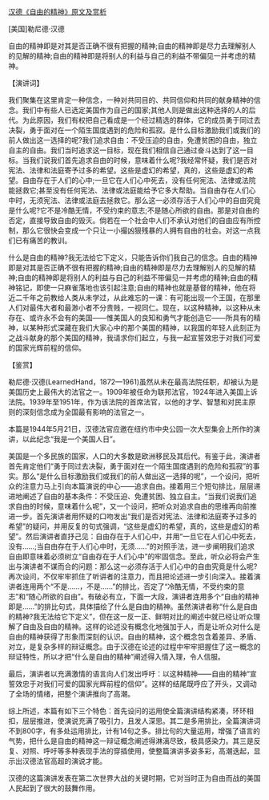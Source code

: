 [汉德《自由的精神》原文及赏析](https://www.vrrw.net/wx/14797.html)

[美国]勒尼德·汉德

自由的精神即是对其是否正确不很有把握的精神;自由的精神即是尽力去理解别人的见解的精神;自由的精神即是将别人的利益与自己的利益不带偏见一并考虑的精神。

【演讲词】

我们聚集在这里肯定一种信念，一种对共同目的、共同信仰和共同的献身精神的信念。我们中有些人已选定美国作为自己的国家;其他人则是做出这种选择的人的后代。为此原因，我们有权把自己看成是一个经过精选的群体，它的成员勇于同过去决裂，勇于面对在一个陌生国度遇到的危险和孤寂。是什么目标激励我们或我们的前人做出这一选择的呢?我们追求自由：不受压迫的自由，免遭贫困的自由，独立自主的自由。我们当时追求这一目标，现在我们相信自己通过奋斗达到了这一目标。当我们说我们首先追求自由的时候，意味着什么呢?我经常怀疑，我们是否对宪法、法律和法庭寄予过多的希望。这些是虚幻的希望，真的，这些是虚幻的希望。自由存在于人们的心中;一旦它在人们心中死去，没有任何宪法、法律或法院能拯救它;甚至没有任何宪法、法律或法庭能给予它多大帮助。当自由存在人们心中时，无须宪法、法律或法庭去拯救它。那么这一必须存活于人们心中的自由究竟是什么呢?它不是冷酷无情，不受约束的意志;不是随心所欲的自由。那是对自由的否定，直接导致自由的毁灭。倘若在一个社会中人们不承认对他们的自由应有所控制，那么它很快会变成一个只让一小撮凶狠残暴的人拥有自由的社会。对这一点我们已有痛苦的教训。

什么是自由的精神?我无法给它下定义，只能告诉你们我自己的信念。自由的精神即是对其是否正确不很有把握的精神;自由的精神即是尽力去理解别人的见解的精神;自由的精神即是将别人的利益与自己的利益不带偏见一并考虑的精神;自由的精神铭记，即使一只麻雀落地也该引起注意;自由的精神也就是基督的精神，他在将近二千年之前教给人类从未学过，从此难忘的一课：有可能出现一个王国，在那里人们对最伟大者和最渺小者不分贵贱，一视同仁。现在，以这种精神，以这种从未存在、或许永不会有的美国——惟美国人的良知和勇气才能创造它——所具有的精神，以某种形式深藏在我们大家心中的那个美国的精神，以我国的年轻人此刻正为之战斗献身的那个美国的精神，我请求你们起立，与我一起宣誓效忠于对我们可爱的国家光辉前程的信仰。



【鉴赏】

勒尼德·汉德(LearnedHand，1872—1961)虽然从未在最高法院任职，却被认为是美国历史上最伟大的法官之一。1909年被任命为联邦法官，1924年进入美国上诉法院。1939年至1951年，作为该法院的首席法官，以他的才学、智慧和对民主原则的深刻信念成为全国最有影响的法官之一。

本篇是1944年5月21日，汉德法官应邀在纽约市中央公园一次大型集会上所作的演讲，以此纪念“我是一个美国人日”。

美国是一个多民族的国家，人口的大多数是欧洲移民及其后代。有鉴于此，演讲者首先肯定他们“勇于同过去决裂，勇于面对在一个陌生国度遇到的危险和孤寂”的事实。那么“是什么目标激励我们或我们的前人做出这一选择的呢”，一个设问，把听众的注意力马上引向本篇演说的中心——追求自由。接着用三个短句排比，层层递进地阐述了自由的基本条件：不受压迫、免遭贫困、独立自主。“当我们说我们追求自由的时候，意味着什么呢”，又一个设问，把听众对追求自由的思维再向前推进一步。首先演讲者用怀疑的口吻发出“我们是否对宪法、法律和法庭寄予过多的希望”的疑问，并用反复的句式强调，“这些是虚幻的希望，真的，这些是虚幻的希望”。然后演讲者直抒己见：自由存在于人们心中，并用“一旦它在人们心中死去，没有……;当自由存在于人们心中时，无须……”的对照手法，进一步阐明我们追求自由即意味着必须树立“自由存在于人们心中”的牢固信念。至此，听众必将会产生出与演讲者不谋而合的问题：那么这一必须存活于人们心中的自由究竟是什么呢?再次设问，不仅牢牢抓住了听讲者的注意力，而且把论述进一步引向深入。接着演讲者连用两个“不是……，不是……”的排比，否定了“冷酷无情，不受约束的意志”和“随心所欲的自由”。有破必有立，下面一大段，演讲者连用多个“自由的精神即是……”的排比句式，具体描绘了什么是自由的精神。虽然演讲者称“什么是自由的精神?我无法给它下定义”，但在这一反一正、鲜明对比的阐述中就已经让听众理解了自由及自由的精神。这样的论述没有概念化地强加于人，而是让听众对什么是自由的精神获得了形象而深刻的认识。自由的精神，这个概念包含着差异、矛盾、对立，是复杂多样的辩证概念。由于汉德在论述的过程中牢牢把握住了这一概念的辩证特性，所以才把“什么是自由的精神”阐述得入情入理，令人信服。

最后，演讲者以充满激情的语言向人们发出呼吁：以这种精神——自由的精神“宣誓效忠于对我们可爱的国家光辉前程的信仰”。这样的结尾既呼应了开头，又调动了全场的情绪，把整个演讲推向了高潮。

综上所述，本篇有如下三个特色：首先设问的运用使全篇演讲结构紧凑，环环相扣，层层推进，使演说充满了吸引力，且发人深思。其二是多用排比，全篇演讲词不到800字，有多处运用排比，计有14句之多。排比句的大量运用，增强了语言的气势，把什么是自由的精神这一辩证概念阐述得淋漓尽致，极具感染力。其三是反复、对照、呼吁等多种表现手法的穿插使用，使整篇演讲多姿多彩，高潮迭起，显示出汉德法官高超的演说才能。

汉德的这篇演讲发表在第二次世界大战的关键时期，它对当时正为自由而战的美国人民起到了很大的鼓舞作用。

